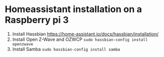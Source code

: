 # Homeassistant installation on a Raspberry pi 3
1. Install Hassbian https://home-assistant.io/docs/hassbian/installation/
2. Install Open Z-Wave and OZWCP `sudo hassbian-config install openzwave`
3. Install Samba `sudo hassbian-config install samba`
